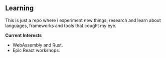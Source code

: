 ## Learning

This is just a repo where i experiment new things, research and learn about languages, frameworks and tools that cought my eye.

**Current Interests**

- WebAssembly and Rust.
- Epic React workshops.
